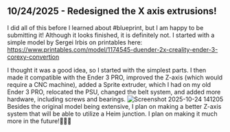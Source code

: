 <!--
  ===================    !!READ THIS NOTICE!!   ====================
  DO NOT edit this file manually. Your changes WILL BE OVERWRITTEN!
  This journal is auto generated and updated by Hack Club Blueprint.
  To edit this file, please edit your journal entries on Blueprint.
  ==================================================================
-->

## 10/24/2025 - Redesigned the X axis extrusions!  

I did all of this before I learned about #blueprint, but I am happy to be submitting it!
Although it looks finished, it is definitely not. I started with a simple model by Sergei Irbis on printables here:
https://www.printables.com/model/1174545-duender-2x-creality-ender-3-corexy-convertion

I thought it was a good idea, so I started with the simplest parts. I then made it compatible with the Ender 3 PRO, improved the Z-axis (which would require a CNC machine), added a Sprite extruder, which I had on my old Ender 3 PRO, relocated the PSU, changed the belt system, and added more hardware, including screws and bearings. ![Screenshot 2025-10-24 141205](https://blueprint.hackclub.com/user-attachments/blobs/proxy/eyJfcmFpbHMiOnsiZGF0YSI6NTE5MiwicHVyIjoiYmxvYl9pZCJ9fQ==--e0e7126b2885f79c7b3b48023e331ca1e090771d/Screenshot%202025-10-24%20141205.png)
Besides the original model being extensive, I plan on making a better Z-axis system that will be able to utilize a Heim junction.
I plan on making it much more in the future!🤔🚀✨  

